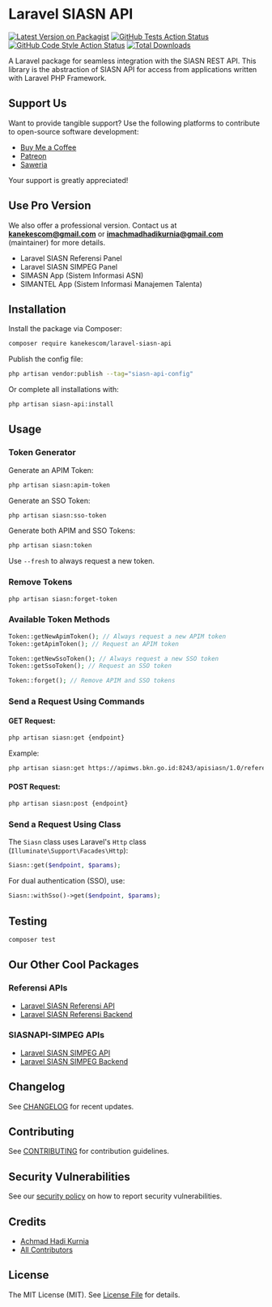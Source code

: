 # Laravel SIASN API

[![Latest Version on Packagist](https://img.shields.io/packagist/v/kanekescom/laravel-siasn-api.svg?style=flat-square)](https://packagist.org/packages/kanekescom/laravel-siasn-api)
[![GitHub Tests Action Status](https://img.shields.io/github/actions/workflow/status/kanekescom/laravel-siasn-api/run-tests.yml?branch=main&label=tests&style=flat-square)](https://github.com/kanekescom/laravel-siasn-api/actions?query=workflow%3Arun-tests+branch%3Amain)
[![GitHub Code Style Action Status](https://img.shields.io/github/actions/workflow/status/kanekescom/laravel-siasn-api/fix-php-code-style-issues.yml?branch=main&label=code%20style&style=flat-square)](https://github.com/kanekescom/laravel-siasn-api/actions?query=workflow%3A"Fix+PHP+code+style+issues"+branch%3Amain)
[![Total Downloads](https://img.shields.io/packagist/dt/kanekescom/laravel-siasn-api.svg?style=flat-square)](https://packagist.org/packages/kanekescom/laravel-siasn-api)

A Laravel package for seamless integration with the SIASN REST API. This library is the abstraction of SIASN API for access from applications written with Laravel PHP Framework.

## Support Us

Want to provide tangible support? Use the following platforms to contribute to open-source software development:

- [Buy Me a Coffee](https://s.id/hadibmac)
- [Patreon](https://s.id/hadipatreon)
- [Saweria](https://s.id/hadisaweria)

Your support is greatly appreciated!

## Use Pro Version

We also offer a professional version. Contact us at **kanekescom@gmail.com** or **imachmadhadikurnia@gmail.com** (maintainer) for more details.

- Laravel SIASN Referensi Panel
- Laravel SIASN SIMPEG Panel
- SIMASN App (Sistem Informasi ASN)
- SIMANTEL App (Sistem Informasi Manajemen Talenta)

## Installation

Install the package via Composer:

```bash
composer require kanekescom/laravel-siasn-api
```

Publish the config file:

```bash
php artisan vendor:publish --tag="siasn-api-config"
```

Or complete all installations with:

```bash
php artisan siasn-api:install
```

## Usage

### Token Generator

Generate an APIM Token:

```bash
php artisan siasn:apim-token
```

Generate an SSO Token:

```bash
php artisan siasn:sso-token
```

Generate both APIM and SSO Tokens:

```bash
php artisan siasn:token
```

Use `--fresh` to always request a new token.

### Remove Tokens

```bash
php artisan siasn:forget-token
```

### Available Token Methods

```php
Token::getNewApimToken(); // Always request a new APIM token
Token::getApimToken(); // Request an APIM token

Token::getNewSsoToken(); // Always request a new SSO token
Token::getSsoToken(); // Request an SSO token

Token::forget(); // Remove APIM and SSO tokens
```

### Send a Request Using Commands

#### GET Request:

```bash
php artisan siasn:get {endpoint}
```

Example:

```bash
php artisan siasn:get https://apimws.bkn.go.id:8243/apisiasn/1.0/referensi/ref-unor
```

#### POST Request:

```bash
php artisan siasn:post {endpoint}
```

### Send a Request Using Class

The `Siasn` class uses Laravel's `Http` class (`Illuminate\Support\Facades\Http`):

```php
Siasn::get($endpoint, $params);
```

For dual authentication (SSO), use:

```php
Siasn::withSso()->get($endpoint, $params);
```

## Testing

```bash
composer test
```

## Our Other Cool Packages

### Referensi APIs

- [Laravel SIASN Referensi API](https://github.com/kanekescom/laravel-siasn-referensi-api)
- [Laravel SIASN Referensi Backend](https://github.com/kanekescom/laravel-siasn-referensi)

### SIASNAPI-SIMPEG APIs

- [Laravel SIASN SIMPEG API](https://github.com/kanekescom/laravel-siasn-simpeg-api)
- [Laravel SIASN SIMPEG Backend](https://github.com/kanekescom/laravel-siasn-simpeg)

## Changelog

See [CHANGELOG](CHANGELOG.md) for recent updates.

## Contributing

See [CONTRIBUTING](CONTRIBUTING.md) for contribution guidelines.

## Security Vulnerabilities

See our [security policy](../../security/policy) on how to report security vulnerabilities.

## Credits

- [Achmad Hadi Kurnia](https://github.com/achmadhadikurnia)
- [All Contributors](../../contributors)

## License

The MIT License (MIT). See [License File](LICENSE.md) for details.
